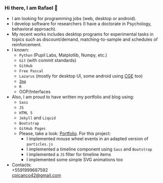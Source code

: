 ### Hi there, I am Rafael 👋

- I am looking for programming jobs (web, desktop or android).
- I develop software for researchers (I have a doctorate in Psychology, behavioral approach).
- My recent works includes desktop programs for experimental tasks in topics such as discount/demand, matching-to-sample and schedules of reinforcement. 
- I known:
  - `Python` (Pupil Labs, Matplotlib, Numpy, etc.)
  - `Git` (with commit standards)
  - `GitHub`
  - `Free Pascal`
  - `Lazarus` (mostly for desktop UI, some android using [CGE](https://castle-engine.io/) too)
  - [`Zmq`](https://zeromq.org/)
  - `R`
  - OOP/Interfaces
- Also, I am proud to have written my portfolio and blog using:
  - `Sass`
  - `JS`
  - `HTML 5`
  - `Jekyll` and `Liquid`
  - `Bootstrap`
  - `GitHub Pages`
  - Please, take a look: [Portfolio](https://rafael.picanco.nom.br). For this project:
    - I implemented mouse wheel events in an adapted version of `particles.js`
    - I implemented a timeline component using `Sass` and `Bootstrap`
    - I implemented a `JS` filter for timeline items
    - I implemented some simple SVG animations too 
- Contacts:   
  +5591999687592   
  cpicanco42@gmail.com
